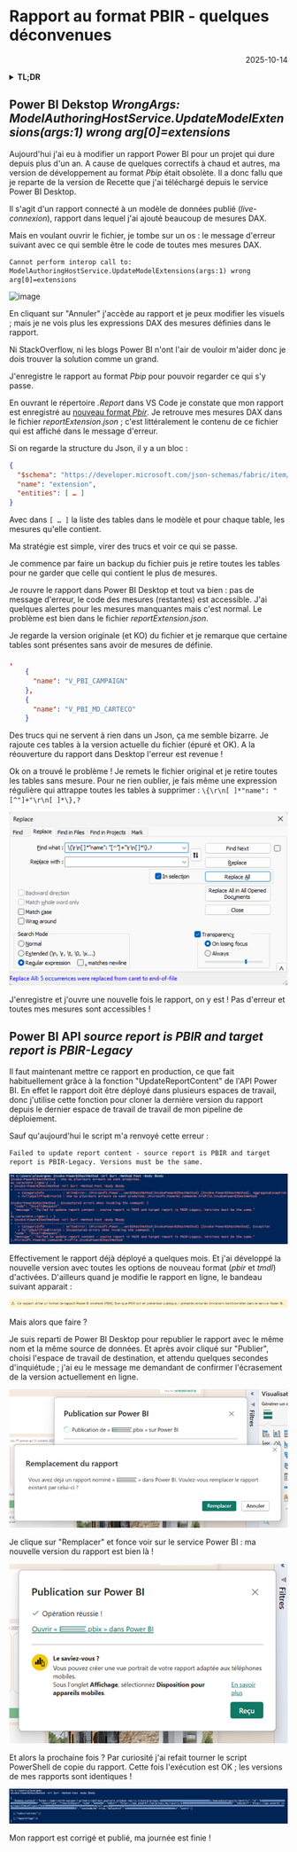 # Rapport au format PBIR - quelques déconvenues

<p style="text-align: right;">2025-10-14</p>

<details><summary><b>TL;DR</b></summary>
<p>Erreur <code>Cannot perform interop call to: ModelAuthoringHostService.UpdateModelExtensions(args:1) wrong arg[0]=extensions</code> dans Power BI Desktop
➔ supprimer toutes les tables sans mesures dans le fichier <i>reportExtension.json</i>.</p>
<p>Erreur <code>Failed to update report content - source report is PBIR and target report is PBIR-Legacy. Versions must be the same.</code> dans l'API Power BI
➔ republier le rapport depuis Power BI Desktop.</p>

</details>

## Power BI Dekstop _WrongArgs: ModelAuthoringHostService.UpdateModelExtensions(args:1) wrong arg[0]=extensions_

Aujourd'hui j'ai eu à modifier un rapport Power BI pour un projet qui dure depuis plus d'un an. 
A cause de quelques correctifs à chaud et autres, ma version de développement au format _Pbip_ était obsolète. Il a donc fallu que je reparte de la version de Recette que j'ai téléchargé depuis le service Power BI Desktop. 

Il s'agit d'un rapport connecté à un modèle de données publié (_live-connexion_), rapport dans lequel j'ai ajouté beaucoup de mesures DAX.

Mais en voulant ouvrir le fichier, je tombe sur un os : le message d'erreur suivant avec ce qui semble être le code de toutes mes mesures DAX.

```
Cannot perform interop call to: ModelAuthoringHostService.UpdateModelExtensions(args:1) wrong arg[0]=extensions
````

![image](/Images/20251014-pbir-troubleshoot/pbir_messag.png)

En cliquant sur "Annuler" j'accède au rapport et je peux modifier les visuels ; mais je ne vois plus les expressions DAX des mesures définies dans le rapport.

Ni StackOverflow, ni les blogs Power BI n'ont l'air de vouloir m'aider donc je dois trouver la solution comme un grand. 

J'enregistre le rapport au format _Pbip_ pour pouvoir regarder ce qui s'y passe. 

En ouvrant le répertoire _.Report_ dans VS Code je constate que mon rapport est enregistré au [nouveau format _Pbir_](https://learn.microsoft.com/fr-fr/power-bi/developer/projects/projects-report). Je retrouve mes mesures DAX dans le fichier _reportExtension.json_ ; c'est littéralement le contenu de ce fichier qui est affiché dans le message d'erreur.

Si on regarde la structure du Json, il y a un bloc :

```json
{
  "$schema": "https://developer.microsoft.com/json-schemas/fabric/item/report/definition/reportExtension/1.0.0/schema.json",
  "name": "extension",
  "entities": [ … ]
}
```

Avec dans ```[ … ]``` la liste des tables dans le modèle et pour chaque table, les mesures qu'elle contient.

Ma stratégie est simple, virer des trucs et voir ce qui se passe. 

Je commence par faire un backup du fichier puis je retire toutes les tables pour ne garder que celle qui contient le plus de mesures.

Je rouvre le rapport dans Power BI Desktop et tout va bien : pas de message d'erreur, le code des mesures (restantes) est accessible. J'ai quelques alertes pour les mesures manquantes mais c'est normal. Le problème est bien dans le fichier _reportExtension.json_.

Je regarde la version originale (et KO) du fichier et je remarque que certaine tables sont présentes sans avoir de mesures de définie. 

```json
,
    {
      "name": "V_PBI_CAMPAIGN"
    },
    {
      "name": "V_PBI_MD_CARTECO"
    }
```

Des trucs qui ne servent à rien dans un Json, ça me semble bizarre. Je rajoute ces tables à la version actuelle du fichier (épuré et OK). A la réouverture du rapport dans Desktop l'erreur est revenue !

Ok on a trouvé le problème ! Je remets le fichier original et je retire toutes les tables sans mesure. Pour ne rien oublier, je fais même une expression régulière qui attrappe toutes les tables à supprimer : ```\{\r\n[ ]*"name": "[^"]+"\r\n[ ]*\},?```

![image](/Images/20251014-pbir-troubleshoot/pbir_regular_exp.png)

J'enregistre et j'ouvre une nouvelle fois le rapport, on y est ! Pas d'erreur et toutes mes mesures sont accessibles !

## Power BI API _source report is PBIR and target report is PBIR-Legacy_

Il faut maintenant mettre ce rapport en production, ce que fait habituellement grâce à la fonction "UpdateReportContent" de l'API Power BI. En effet le rapport doit être déployé dans plusieurs espaces de travail, donc j'utilise cette fonction pour cloner la dernière version du rapport depuis le dernier espace de travail de travail de mon pipeline de déploiement.

Sauf qu'aujourd'hui le script m'a renvoyé cette erreur : 

```
Failed to update report content - source report is PBIR and target report is PBIR-Legacy. Versions must be the same.
```

![image](/Images/20251014-pbir-troubleshoot/pbir_powershell_ko.png)

Effectivement le rapport déjà déployé a quelques mois. Et j'ai développé la nouvelle version avec toutes les options de nouveau format (_pbir_ et _tmdl_) d'activées. D'ailleurs quand je modifie le rapport en ligne, le bandeau suivant apparait :

![image](/Images/20251014-pbir-troubleshoot/pbir_format_online.png)

Mais alors que faire ?

Je suis reparti de Power BI Desktop pour republier le rapport avec le même nom et la même source de données. Et après avoir cliqué sur "Publier", choisi l'espace de travail de destination, et attendu quelques secondes d'inquiétude ; j'ai eu le message me demandant de confirmer l'écrasement de la version actuellement en ligne.

![image](/Images/20251014-pbir-troubleshoot/pbir_pbidesktop_remplace.png)

Je clique sur "Remplacer" et fonce voir sur le service Power BI : ma nouvelle version du rapport est bien là !

![image](/Images/20251014-pbir-troubleshoot/pbir_pbidesktop_publish.png)

Et alors la prochaine fois ? Par curiosité j'ai refait tourner le script PowerShell de copie du rapport.
Cette fois l'exécution est OK ; les versions de mes rapports sont identiques ! 

![image](/Images/20251014-pbir-troubleshoot/pbir_powershell_ok.png)

Mon rapport est corrigé et publié, ma journée est finie !

